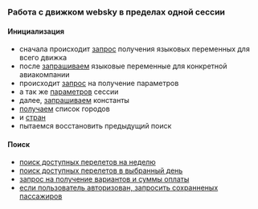 ### Работа с движком websky в пределах одной сессии

#### Инициализация
- сначала происходит [запрос](https://litvinenkoevgeny.github.io/websky-api/#api-Oxygen-get_aliases) получения языковых переменных для всего движка
- после [запрашиваем](http://tst.sirena-travel.ru/websky-ut/json/aliases-declaration.json) языковые переменные для конкретной авиакомпании
- происходит [запрос](https://litvinenkoevgeny.github.io/websky-api/#api-Oxygen-get_params) на получение параметров
- а так же [параметров](https://litvinenkoevgeny.github.io/websky-api/#api-Oxygen-get_session_params) сессии
- далее, [запрашиваем](https://litvinenkoevgeny.github.io/websky-api/#api-Oxygen-get_application_constants) константы
- [получаем](https://litvinenkoevgeny.github.io/websky-api/#api-Oxygen-get_application_constants) список городов
- и [стран](https://litvinenkoevgeny.github.io/websky-api/#api-Oxygen-countries)
- пытаемся восстановить предыдущий поиск

#### Поиск
- [поиск доступных перелетов на неделю](https://litvinenkoevgeny.github.io/websky-api/#api-Oxygen-PostJsonCartesianSearchPeriod)
- [поиск доступных перелетов в выбранный день](https://litvinenkoevgeny.github.io/websky-api/#api-Oxygen-get_available_segments)
- [запрос на получение вариантов и суммы оплаты](https://litvinenkoevgeny.github.io/websky-api/#api-Oxygen-pricing_variant)
- [если пользователь авторизован, запросить сохранненых пассажиров]()

